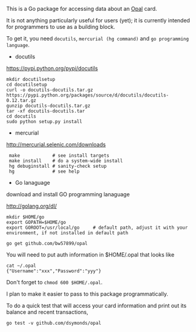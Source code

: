 This is a Go package for accessing data about an [Opal](http://opal.com.au) card.

It is not anything particularly useful for users (yet);
it is currently intended for programmers to use as a building block.

To get it, you need `docutils`, `mercurial (hg command)` and `go programming language`.

* docutils

https://pypi.python.org/pypi/docutils

	mkdir docutilsetup
	cd docutilsetup
	curl -o docutils-docutils.tar.gz https://pypi.python.org/packages/source/d/docutils/docutils-0.12.tar.gz
	gunzip docutils-docutils.tar.gz 
	tar -xf docutils-docutils.tar 
	cd docutils
	sudo python setup.py install

* mercurial

http://mercurial.selenic.com/downloads

	 make            # see install targets
	 make install    # do a system-wide install
	 hg debuginstall # sanity-check setup
	 hg              # see help

* Go lanaguage

download and install GO programming lanaguage 

http://golang.org/dl/

	mkdir $HOME/go
	export GOPATH=$HOME/go	
	export GOROOT=/usr/local/go    	# default path, adjust it with your environment, if not installed in default path

	go get github.com/bw57899/opal

You will need to put auth information in $HOME/.opal that looks like

	cat ~/.opal
	{"Username":"xxx","Password":"yyy"}

Don't forget to `chmod 600 $HOME/.opal`.

I plan to make it easier to pass to this package programmatically.

To do a quick test that will access your card information
and print out its balance and recent transactions,

	go test -v github.com/dsymonds/opal
